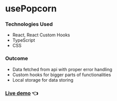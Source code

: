 # usePopcorn

### Technologies Used

- React, React Custom Hooks
- TypeScript
- CSS

### Outcome
- Data fetched from api with proper error handling
- Custom hooks for bigger parts of functionalities
- Local storage for data storing

### <a href="https://use-popcorn-brown.vercel.app/">Live demo</a> 👈
